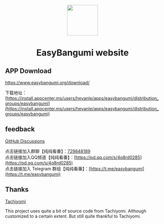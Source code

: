 <div>
	<p align="center">
		<img src="./src/.vuepress/public/icons/logo.ico" height="100px">
	</p>
	<h1 align="center">EasyBangumi website</h1>
</div>

## APP Download

<https://www.easybangumi.org/download/>

下载地址：[https://install.appcenter.ms/users/heyanle/apps/easybangumi/distribution_groups/easybangumi](https://install.appcenter.ms/users/heyanle/apps/easybangumi/distribution_groups/easybangumi)

## feedback

[GitHub Discussions](https://github.com/orgs/easybangumiorg/discussions/categories/q-a)

点击链接加入群聊【纯纯看番】：[729848189](https://jq.qq.com/?_wv=1027&k=vyJ8l8M7)  
点击链接加入QQ频道【纯纯看番】：[https://pd.qq.com/s/4q8rd0285](https://pd.qq.com/s/4q8rd0285)  
点击链接加入 Telegram 群组【纯纯看番】：[https://t.me/easybangumi](https://t.me/easybangumi)

## Thanks

[Tachiyomi](https://github.com/tachiyomiorg/)

This project uses quite a bit of source code from Tachiyomi. Although customized to a certain extent. But still quite thankful to Tachiyomi.
